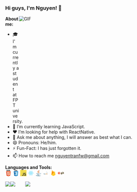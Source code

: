 ### Hi guys, I'm Nguyen! 👋

 <img align="right" alt="GIF" src="https://github.com/abhisheknaiidu/abhisheknaiidu/blob/master/code.gif?raw=true" width="460" height="320" />

**About me:** 
- 🎓 I'm currently a student at FPT university.
- 💪 I’m currently learning JavaScript.
- ❤️ I’m looking for help with ReactNative.
- 💬 Ask me about anything, I will answer as best what I can.
- 😄 Pronouns: He/him.
- ⚡️ Fun-Fact: I has just forgotten it.
- 📫 How to reach me nguyentranfw@gmail.com

**Languages and Tools:**  
<code><img height="20" src="https://raw.githubusercontent.com/github/explore/80688e429a7d4ef2fca1e82350fe8e3517d3494d/topics/html/html.png"></code>
<code><img height="20" src="https://raw.githubusercontent.com/github/explore/80688e429a7d4ef2fca1e82350fe8e3517d3494d/topics/css/css.png"></code>
<code><img height="20" src="https://raw.githubusercontent.com/github/explore/80688e429a7d4ef2fca1e82350fe8e3517d3494d/topics/javascript/javascript.png"></code>
<code><img height="20" src="https://raw.githubusercontent.com/github/explore/80688e429a7d4ef2fca1e82350fe8e3517d3494d/topics/react/react.png"></code>
<code><img height="20" src="https://raw.githubusercontent.com/github/explore/80688e429a7d4ef2fca1e82350fe8e3517d3494d/topics/java/java.png"></code>
<code><img height="20" src="https://raw.githubusercontent.com/github/explore/80688e429a7d4ef2fca1e82350fe8e3517d3494d/topics/mysql/mysql.png"></code>
<code><img height="20" src="https://raw.githubusercontent.com/github/explore/80688e429a7d4ef2fca1e82350fe8e3517d3494d/topics/firebase/firebase.png"></code>
<code><img height="20" src="https://raw.githubusercontent.com/github/explore/80688e429a7d4ef2fca1e82350fe8e3517d3494d/topics/git/git.png"></code>


<img align="left" src="https://github-readme-stats.vercel.app/api/top-langs/?username=nguyentran-se&layout=compact&hide=Rust" height=130 />
<img align="right" width=440 heigh=195 src="https://github-readme-stats.vercel.app/api?username=nguyentran-se&theme=react&show_icons=true&include_all_commits=true" />





![](https://visitor-badge.glitch.me/badge?page_id=nguyentran-se)
